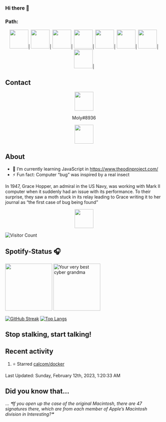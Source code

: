 ### Hi there 👋

### Path:
<div align="center">
<img src="https://user-images.githubusercontent.com/78387674/218288205-ad773408-321e-4ced-95d3-4819c94b6ab5.png" width=60>|
<img src="https://user-images.githubusercontent.com/78387674/218288209-39dcf265-a25b-42c5-b767-b8a2c18f5ab3.png" width=60>|
<img src="https://user-images.githubusercontent.com/78387674/218288213-7e762c60-89d8-4445-8381-a819d6433583.png" width=60>|
<img src="https://user-images.githubusercontent.com/78387674/218288215-7867b895-eaec-4a8f-b561-d98db6c78675.png" width=60>|
<img src="https://user-images.githubusercontent.com/78387674/218288220-ced40ff3-1659-4943-ba91-94fa9c2dc2fc.png" width=60>|
<img src="https://user-images.githubusercontent.com/78387674/218288222-f0b85b03-f45f-4698-89b7-221eebd58743.png" width=60>|
<img src="https://user-images.githubusercontent.com/78387674/218288225-ed6b0f82-664e-4468-92cf-c2f52021ebe9.png" width=60>|
<img src="https://user-images.githubusercontent.com/78387674/218288229-b9acc604-f982-4657-a9e2-76ff853d0636.png" width=60>|
</div>

## Contact
<div align="center">
<img src="https://user-images.githubusercontent.com/78387674/217711921-77c47df2-95a4-4286-b198-b684269ad750.png" width=60>
<p>Moly#8936</p>
<a href="https://www.linkedin.com/in/joaqu%C3%ADn-talice-gra%C3%B1a-63765b23b"><img src="https://user-images.githubusercontent.com/78387674/218301943-4d338938-429e-4b3f-848c-1279ffa8a08c.png" width=60></a>
</div>


## About
- 🌱 I’m currently learning JavaScript in https://www.theodinproject.com/
- ⚡ Fun fact: Computer “bug” was inspired by a real insect‍

In 1947, Grace Hopper, an admiral in the US Navy, was working with Mark II computer when it suddenly had an issue with its performance. To their surprise, they saw a moth stuck in its relay leading to Grace writing it to her journal as “the first case of bug being found”
<!--

Here are some ideas to get you started:

- 🔭 I’m currently working on ...
- 🌱 I’m currently learning ...
- 👯 I’m looking to collaborate on ...
- 🤔 I’m looking for help with ...
- 💬 Ask me about ...
- 📫 How to reach me: ...
- 😄 Pronouns: ...
- ⚡ Fun fact: ...
-->

<div align="center">
<img src="https://user-images.githubusercontent.com/78387674/217340190-e0189090-d891-413c-8bd9-5caa1e888848.gif" width=60px> 
</div>

![Visitor Count](https://profile-counter.glitch.me/joaquintalice/count.svg)

## Spotify-Status 🎧
<p float="left" >
  <img src="https://novatorem-amber-nine.vercel.app/api/spotify" height="150px"/>
  <img alt="Your very best cyber grandma" src="https://thekenyonthrill.files.wordpress.com/2013/10/44-grandma-computer-e1381195849436.jpg" height="150px"/>
</p>

[![GitHub Streak](http://github-readme-streak-stats.herokuapp.com?user=joaquintalice&theme=dark&background=000000)](https://git.io/streak-stats)
[![Top Langs](https://github-readme-stats.vercel.app/api/top-langs/?username=joaquintalice)](https://github.com/anuraghazra/github-readme-stats)

## Stop stalking, start talking!
## Recent activity
<!--RECENT_ACTIVITY:start-->
1. ⭐ Starred [calcom/docker](https://github.com/calcom/docker)
<!--RECENT_ACTIVITY:end-->

<!--RECENT_ACTIVITY:last_update-->
Last Updated: Sunday, February 12th, 2023, 1:20:33 AM
<!--RECENT_ACTIVITY:last_update_end-->


## Did you know that...
... <!--STARTS_HERE_QUOTE_README-->
<i>❝If you open up the case of the original Macintosh, there are 47 signatures there, which are from each member of Apple’s Macintosh division in Interesting?❞</i>
<!--ENDS_HERE_QUOTE_README-->

